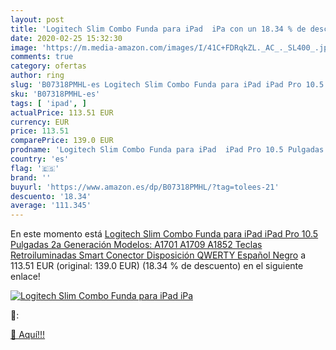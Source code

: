 ```yaml
---
layout: post
title: 'Logitech Slim Combo Funda para iPad  iPa con un 18.34 % de descuento'
date: 2020-02-25 15:32:30
image: 'https://m.media-amazon.com/images/I/41C+FDRqkZL._AC_._SL400_.jpg'
comments: true
category: ofertas
author: ring
slug: 'B07318PMHL-es Logitech Slim Combo Funda para iPad iPad Pro 10.5 Pulgadas...'
sku: 'B07318PMHL-es'
tags: [ 'ipad', ]
actualPrice: 113.51 EUR
currency: EUR
price: 113.51
comparePrice: 139.0 EUR
prodname: 'Logitech Slim Combo Funda para iPad  iPad Pro 10.5 Pulgadas   2a Generación Modelos: A1701  A1709  A1852   Teclas Retroiluminadas  Smart Conector  Disposición QWERTY Español  Negro'
country: 'es'
flag: '🇪🇸'
brand: ''
buyurl: 'https://www.amazon.es/dp/B07318PMHL/?tag=tolees-21'
descuento: '18.34'
average: '111.345'
---
```


En este momento está [Logitech Slim Combo Funda para iPad  iPad Pro 10.5 Pulgadas   2a Generación Modelos: A1701  A1709  A1852   Teclas Retroiluminadas  Smart Conector  Disposición QWERTY Español  Negro](https://www.amazon.es/dp/B07318PMHL/?tag=tolees-21) a 113.51 EUR (original: 139.0 EUR) (18.34 %  de descuento) en el siguiente enlace!

[![Logitech Slim Combo Funda para iPad  iPa](https://m.media-amazon.com/images/I/41C+FDRqkZL._AC_._SL400_.jpg)](https://www.amazon.es/dp/B07318PMHL/?tag=tolees-21)

🔎:


[🛒 Aquí!!!](https://www.amazon.es/dp/B07318PMHL/?tag=tolees-21)
